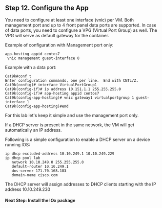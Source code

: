 ## Step 12. Configure the App

You need to configure at least one interface (vnic) per VM.
Both management port and up to 4 front panel data ports are supported.
In case of data ports, you need to configure a VPG (Virtual Port Group) as well.
The VPG will serve as default gateway for the container.

Example of configuration with Management port only:
```
app-hosting appid centos7
 vnic management guest-interface 0
```

Example with a data port:
```
Cat9k#conf t
Enter configuration commands, one per line.  End with CNTL/Z.
Cat9k(config)# interface VirtualPortGroup1
Cat9k(config-if)# ip address 10.151.1.1 255.255.255.0
Cat9k(config-if)# app-hosting appid centos7
Cat9k(config-app-hosting)# vnic gateway1 virtualportgroup 1 guest-interface 1
Cat9k(config-app-hosting)#end
```

For this lab let's keep it simple and use the management port only.

If a DHCP server is present in the same network, the VM will get automatically
an IP address.

Following is a simple configuration to enable a DHCP server on a device running
IOS:
```
ip dhcp excluded-address 10.10.249.1 10.10.249.229
ip dhcp pool lab
   network 10.10.249.0 255.255.255.0
   default-router 10.10.249.1
   dns-server 171.70.168.183
   domain-name cisco.com
```

The DHCP server will assign addresses to DHCP clients starting with the IP
address 10.10.249.230

#### Next Step: Install the IOx package
